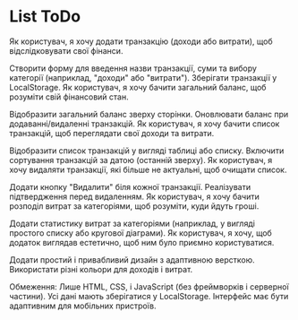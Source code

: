 # List ToDo

Як користувач, я хочу додати транзакцію (доходи або витрати), щоб відслідковувати свої фінанси.

Створити форму для введення назви транзакції, суми та вибору категорії (наприклад, "доходи" або "витрати").
Зберігати транзакції у LocalStorage.
Як користувач, я хочу бачити загальний баланс, щоб розуміти свій фінансовий стан.

Відобразити загальний баланс зверху сторінки.
Оновлювати баланс при додаванні/видаленні транзакцій.
Як користувач, я хочу бачити список транзакцій, щоб переглядати свої доходи та витрати.

Відобразити список транзакцій у вигляді таблиці або списку.
Включити сортування транзакцій за датою (останній зверху).
Як користувач, я хочу видаляти транзакції, які більше не актуальні, щоб очищати список.

Додати кнопку "Видалити" біля кожної транзакції.
Реалізувати підтвердження перед видаленням.
Як користувач, я хочу бачити розподіл витрат за категоріями, щоб розуміти, куди йдуть гроші.

Додати статистику витрат за категоріями (наприклад, у вигляді простого списку або кругової діаграми).
Як користувач, я хочу, щоб додаток виглядав естетично, щоб ним було приємно користуватися.

Додати простий і привабливий дизайн з адаптивною версткою.
Використати різні кольори для доходів і витрат.

Обмеження:
Лише HTML, CSS, і JavaScript (без фреймворків і серверної частини).
Усі дані мають зберігатися у LocalStorage.
Інтерфейс має бути адаптивним для мобільних пристроїв.